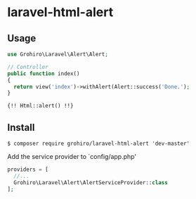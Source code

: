 # laravel-html-alert

## Usage

```php
use Grohiro\Laravel\Alert\Alert;

// Controller
public function index()
{
  return view('index')->withAlert(Alert::success('Done.');
}
```

```view
{!! Html::alert() !!}
```

## Install

```
$ composer require grohiro/laravel-html-alert 'dev-master'
```

Add the service provider to `config/app.php'

```php
providers = [
  //...
  Grohiro\Laravel\Alert\AlertServiceProvider::class
];
```

